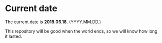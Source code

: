 # Current date

The current date is **2018.06.18.** (YYYY.MM.DD.)

This repository will be good when the world ends, so we will know how long it lasted.